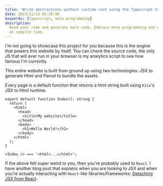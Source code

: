 ```yaml
---
title: 'Write abstractions without runtime cost using the Typescript Compiler API'
date: 2023/11/13 02:20:00
keywords: [typescript, meta programming]
description:
  Read your code and generate more code. Embrace meta programming and write type safe code
  at compile time.
---
```


I'm not going to showcase this project for you because this is the engine that powers this
website by itself. You can check the source code, the only JS that will ever run in your
browser is my analytics script to see how famous I'm currently.

This entire website is built from ground up using two technologies: JSX to generate Html
and Parcel to bundle the assets.

Every page is a default function that returns a html string built using `Kita`'s JSX to
Html runtime.

```tsx
export default function Index(): string {
  return (
    <html>
      <head>
        <title>My website</title>
      </head>
      <body>
        <h1>Hello World!</h1>
      </body>
    </html>
  );
}

<Index /> === '<html>...</html>';
```

If the above felt super weird to you, then you're probably used to `React`. I have another
blog post that explains when you are looking to JSX and when you're actually interacting
with `React`-like libraries/frameworks:
[Detaching JSX from React](/detaching-jsx-from-react).
